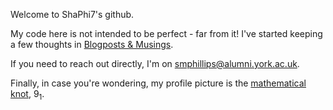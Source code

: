 Welcome to ShaPhi7's github.

My code here is not intended to be perfect - far from it! I've started keeping a few thoughts in [Blogposts & Musings](https://github.com/ShaPhi7/Blogposts-And-Musings).

If you need to reach out directly, I'm on smphillips@alumni.york.ac.uk.

Finally, in case you're wondering, my profile picture is the [mathematical knot](https://en.wikipedia.org/wiki/Knot_(mathematics)), 9<sub>1</sub>.
